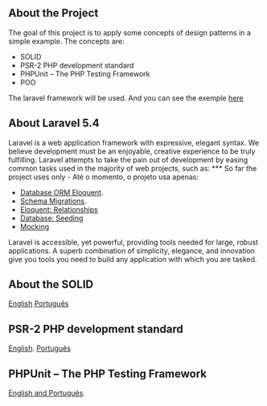 ## About the Project

The goal of this project is to apply some concepts of design patterns in a simple example. The concepts are:
- SOLID
- PSR-2 PHP development standard
- PHPUnit – The PHP Testing Framework
- POO

The laravel framework will be used. And you can see the exemple [here](https://scotch.io/tutorials/a-guide-to-using-eloquent-orm-in-laravel)

## About Laravel 5.4

Laravel is a web application framework with expressive, elegant syntax. We believe development must be an enjoyable, creative experience to be truly fulfilling. Laravel attempts to take the pain out of development by easing common tasks used in the majority of web projects, such as:
*** So far the project uses only - Até o momento, o projeto usa apenas:
- [Database ORM Eloquent](https://laravel.com/docs/eloquent).
- [Schema Migrations](https://laravel.com/docs/migrations).
- [Eloquent: Relationships](https://laravel.com/docs/5.4/eloquent-relationships#inserting-and-updating-related-models)
- [Database: Seeding](https://laravel.com/docs/5.4/seeding)
- [Mocking](https://laravel.com/docs/5.4/mocking)

Laravel is accessible, yet powerful, providing tools needed for large, robust applications. A superb combination of simplicity, elegance, and innovation give you tools you need to build any application with which you are tasked.

## About the SOLID
[English](http://www.codemag.com/article/1001061)
[Português](http://www.eduardopires.net.br/2013/04/orientacao-a-objeto-solid/)

## PSR-2 PHP development standard

[English](http://www.php-fig.org/psr/psr-2/).
[Português](https://www.webdevbr.com.br/padrao-psr-2-de-desenvolvimento-php-ampliando-a-capacidade-de-comunicacao-entre-diferentes-codigos-php/)

## PHPUnit – The PHP Testing Framework

[English and Português](https://phpunit.de/documentation.html).
